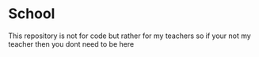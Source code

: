 # School
This repository is not for code but rather for my teachers so if your not my teacher then you dont need to be here
